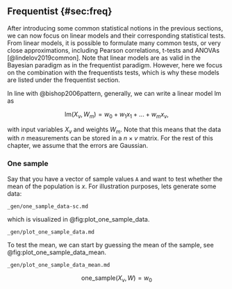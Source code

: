 ## Frequentist {#sec:freq}

After introducing some common statistical notions in the previous sections, we can now focus on linear models and their corresponding statistical tests.
From linear models, it is possible to formulate many common tests, or very close approximations, including Pearson correlations, t-tests and ANOVAs [@lindelov2019common].
Note that linear models are as valid in the Bayesian paradigm as in the frequentist paradigm.
However, here we focus on the combination with the frequentists tests, which is why these models are listed under the frequentist section.

In line with @bishop2006pattern, generally, we can write a linear model $\text{lm}$ as

$$ \text{lm}(X_{v}, W_{m}) = w_0 + w_1 x_1 + ... + w_m x_v, $$

with input variables $X_v$ and weights $W_m$.
Note that this means that the data with $n$ measurements can be stored in a $n \times v$ matrix.
For the rest of this chapter, we assume that the errors are Gaussian.

### One sample

Say that you have a vector of sample values `A` and want to test whether the mean of the population is $x$.
For illustration purposes, lets generate some data:

```{.include}
_gen/one_sample_data-sc.md
```

which is visualized in @fig:plot_one_sample_data.

```{.include}
_gen/plot_one_sample_data.md
```

To test the mean, we can start by guessing the mean of the sample, see @fig:plot_one_sample_data_mean.

```{.include}
_gen/plot_one_sample_data_mean.md
```

$$ \text{one\_sample}(X_v, W) = w_0 $$

